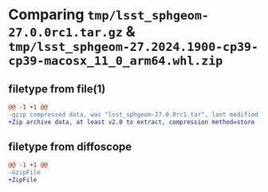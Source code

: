 # Comparing `tmp/lsst_sphgeom-27.0.0rc1.tar.gz` & `tmp/lsst_sphgeom-27.2024.1900-cp39-cp39-macosx_11_0_arm64.whl.zip`

## filetype from file(1)

```diff
@@ -1 +1 @@
-gzip compressed data, was "lsst_sphgeom-27.0.0rc1.tar", last modified: Wed May  1 21:16:22 2024, max compression
+Zip archive data, at least v2.0 to extract, compression method=store
```

## filetype from diffoscope

```diff
@@ -1 +1 @@
-GzipFile
+ZipFile
```

